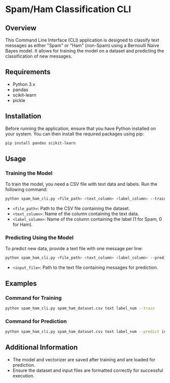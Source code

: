 
# Spam/Ham Classification CLI

## Overview
This Command Line Interface (CLI) application is designed to classify text messages as either "Spam" or "Ham" (non-Spam) using a Bernoulli Naive Bayes model. It allows for training the model on a dataset and predicting the classification of new messages.

## Requirements
- Python 3.x
- pandas
- scikit-learn
- pickle

## Installation
Before running the application, ensure that you have Python installed on your system. You can then install the required packages using pip:
```bash
pip install pandas scikit-learn
```

## Usage

### Training the Model
To train the model, you need a CSV file with text data and labels. Run the following command:
```bash
python spam_ham_cli.py <file_path> <text_column> <label_column> --train
```
- `<file_path>`: Path to the CSV file containing the dataset.
- `<text_column>`: Name of the column containing the text data.
- `<label_column>`: Name of the column containing the label (1 for Spam, 0 for Ham).

### Predicting Using the Model
To predict new data, provide a text file with one message per line:
```bash
python spam_ham_cli.py <file_path> <text_column> <label_column> --predict <input_file>
```
- `<input_file>`: Path to the text file containing messages for prediction.

## Examples

### Command for Training
```bash
python spam_ham_cli.py spam_ham_dataset.csv text label_num --train
```

### Command for Prediction
```bash
python spam_ham_cli.py spam_ham_dataset.csv text label_num --predict input_for_prediction.txt
```

## Additional Information
- The model and vectorizer are saved after training and are loaded for prediction.
- Ensure the dataset and input files are formatted correctly for successful execution.
